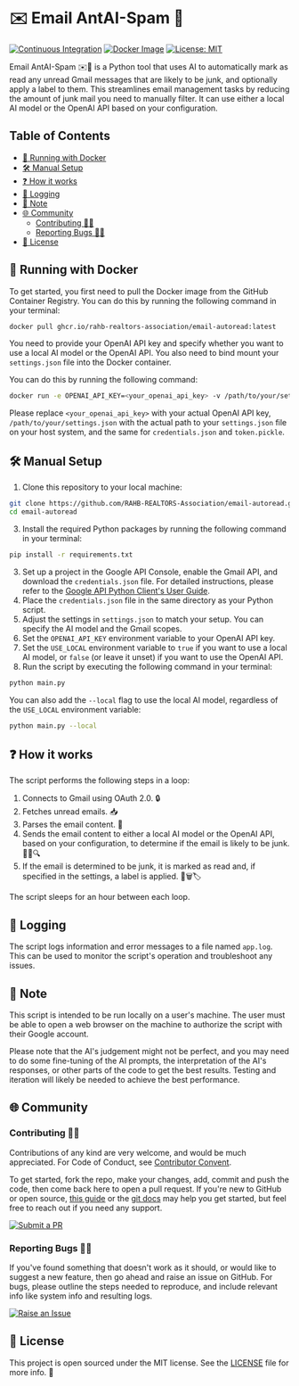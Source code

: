 # ✉️ Email AntAI-Spam 🤖

[![Continuous Integration](https://github.com/RAHB-REALTORS-Association/email-autoread/actions/workflows/python-app.yml/badge.svg)](https://github.com/RAHB-REALTORS-Association/email-autoread/actions/workflows/python-app.yml)
[![Docker Image](https://github.com/RAHB-REALTORS-Association/email-autoread/actions/workflows/docker-image.yml/badge.svg)](https://github.com/RAHB-REALTORS-Association/email-autoread/actions/workflows/docker-image.yml)
[![License: MIT](https://img.shields.io/badge/License-MIT-yellow.svg)](https://opensource.org/licenses/MIT)

Email AntAI-Spam ✉️🤖 is a Python tool that uses AI to automatically mark as read any unread Gmail messages that are likely to be junk, and optionally apply a label to them. This streamlines email management tasks by reducing the amount of junk mail you need to manually filter. It can use either a local AI model or the OpenAI API based on your configuration.

## Table of Contents
- [🐳 Running with Docker](#running-with-docker)
- [🛠️ Manual Setup](#%EF%B8%8F-manual-setup)
- [❓ How it works](#-how-it-works)
- [🧾 Logging](#-logging)
- [📝 Note](#-note)
- [🌐 Community](#-community)
  - [Contributing 👥🤝](#contributing-)
  - [Reporting Bugs 🐛📝](#reporting-bugs-)
- [📄 License](#-license)

## 🐳 Running with Docker

To get started, you first need to pull the Docker image from the GitHub Container Registry. You can do this by running the following command in your terminal:

```bash
docker pull ghcr.io/rahb-realtors-association/email-autoread:latest
```

You need to provide your OpenAI API key and specify whether you want to use a local AI model or the OpenAI API. You also need to bind mount your `settings.json` file into the Docker container. 

You can do this by running the following command:

```bash
docker run -e OPENAI_API_KEY=<your_openai_api_key> -v /path/to/your/settings.json:/app/settings.json -v /path/to/your/credentials.json:/app/credentials.json -v /path/to/your/tocken.pickle:/app/token.pickle ghcr.io/rahb-realtors-association/email-autoread:latest
```

Please replace `<your_openai_api_key>` with your actual OpenAI API key, `/path/to/your/settings.json` with the actual path to your `settings.json` file on your host system, and the same for `credentials.json` and `token.pickle`.

## 🛠️ Manual Setup

1. Clone this repository to your local machine:
```bash
git clone https://github.com/RAHB-REALTORS-Association/email-autoread.git
cd email-autoread
```
3. Install the required Python packages by running the following command in your terminal:
```bash
pip install -r requirements.txt
```
3. Set up a project in the Google API Console, enable the Gmail API, and download the `credentials.json` file. For detailed instructions, please refer to the [Google API Python Client's User Guide](https://googleapis.github.io/google-api-python-client/docs/).
4. Place the `credentials.json` file in the same directory as your Python script.
5. Adjust the settings in `settings.json` to match your setup. You can specify the AI model and the Gmail scopes.
6. Set the `OPENAI_API_KEY` environment variable to your OpenAI API key.
7. Set the `USE_LOCAL` environment variable to `true` if you want to use a local AI model, or `false` (or leave it unset) if you want to use the OpenAI API.
8. Run the script by executing the following command in your terminal:
```bash
python main.py
```

You can also add the `--local` flag to use the local AI model, regardless of the `USE_LOCAL` environment variable:

```bash
python main.py --local
```

## ❓ How it works

The script performs the following steps in a loop:

1. Connects to Gmail using OAuth 2.0. 🔒
2. Fetches unread emails. 📥
3. Parses the email content. 📝
4. Sends the email content to either a local AI model or the OpenAI API, based on your configuration, to determine if the email is likely to be junk. 📧🤖🔍
5. If the email is determined to be junk, it is marked as read and, if specified in the settings, a label is applied. 👀🗑️🏷️

The script sleeps for an hour between each loop.

## 🧾 Logging

The script logs information and error messages to a file named `app.log`. This can be used to monitor the script's operation and troubleshoot any issues.

## 📝 Note

This script is intended to be run locally on a user's machine. The user must be able to open a web browser on the machine to authorize the script with their Google account.

Please note that the AI's judgement might not be perfect, and you may need to do some fine-tuning of the AI prompts, the interpretation of the AI's responses, or other parts of the code to get the best results. Testing and iteration will likely be needed to achieve the best performance.

## 🌐 Community

### Contributing 👥🤝

Contributions of any kind are very welcome, and would be much appreciated. For Code of Conduct, see [Contributor Convent](https://www.contributor-covenant.org/version/2/1/code_of_conduct/).

To get started, fork the repo, make your changes, add, commit and push the code, then come back here to open a pull request. If you're new to GitHub or open source, [this guide](https://www.freecodecamp.org/news/how-to-make-your-first-pull-request-on-github-3#let-s-make-our-first-pull-request-) or the [git docs](https://docs.github.com/en/pull-requests/collaborating-with-pull-requests/proposing-changes-to-your-work-with-pull-requests/creating-a-pull-request) may help you get started, but feel free to reach out if you need any support.

[![Submit a
PR](https://img.shields.io/badge/Submit_a_PR-GitHub-%23060606?style=for-the-badge&logo=github&logoColor=fff)](https://github.com/RAHB-REALTORS-Association/email-autoread/compare)

### Reporting Bugs 🐛📝

If you've found something that doesn't work as it should, or would like to suggest a new feature, then go ahead and raise an issue on GitHub. For bugs, please outline the steps needed to reproduce, and include relevant info like system info and resulting logs.

[![Raise an
Issue](https://img.shields.io/badge/Raise_an_Issue-GitHub-%23060606?style=for-the-badge&logo=github&logoColor=fff)](https://github.com/RAHB-REALTORS-Association/email-autoread/issues/new/choose)

## 📄 License
This project is open sourced under the MIT license. See the [LICENSE](LICENSE) file for more info. 📜
